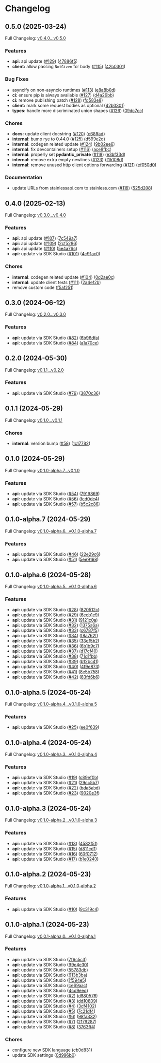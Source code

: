 # Changelog

## 0.5.0 (2025-03-24)

Full Changelog: [v0.4.0...v0.5.0](https://github.com/atla-ai/atla-sdk-python/compare/v0.4.0...v0.5.0)

### Features

* **api:** api update ([#129](https://github.com/atla-ai/atla-sdk-python/issues/129)) ([47886f5](https://github.com/atla-ai/atla-sdk-python/commit/47886f567eb23d7ef4e4668a0b4b19f29b97d34b))
* **client:** allow passing `NotGiven` for body ([#115](https://github.com/atla-ai/atla-sdk-python/issues/115)) ([42b0301](https://github.com/atla-ai/atla-sdk-python/commit/42b0301bab95732525434c2233abf09f75f1ecc0))


### Bug Fixes

* asyncify on non-asyncio runtimes ([#113](https://github.com/atla-ai/atla-sdk-python/issues/113)) ([e8a8b0d](https://github.com/atla-ai/atla-sdk-python/commit/e8a8b0dfddea06bf732a18510efb275d9828a4cd))
* **ci:** ensure pip is always available ([#127](https://github.com/atla-ai/atla-sdk-python/issues/127)) ([d4a29bb](https://github.com/atla-ai/atla-sdk-python/commit/d4a29bb03a0d77d2714cf76c355c35030fdf6e10))
* **ci:** remove publishing patch ([#128](https://github.com/atla-ai/atla-sdk-python/issues/128)) ([fd583e8](https://github.com/atla-ai/atla-sdk-python/commit/fd583e8a85b0df636221b5a966ef1ea52a94bbcb))
* **client:** mark some request bodies as optional ([42b0301](https://github.com/atla-ai/atla-sdk-python/commit/42b0301bab95732525434c2233abf09f75f1ecc0))
* **types:** handle more discriminated union shapes ([#126](https://github.com/atla-ai/atla-sdk-python/issues/126)) ([09dc7cc](https://github.com/atla-ai/atla-sdk-python/commit/09dc7cc0d4df84559e763ce6ee7fa9b40c72c5d2))


### Chores

* **docs:** update client docstring ([#120](https://github.com/atla-ai/atla-sdk-python/issues/120)) ([c68ffad](https://github.com/atla-ai/atla-sdk-python/commit/c68ffadd49615f5fd400b4ccfd85eab5ea77494f))
* **internal:** bump rye to 0.44.0 ([#125](https://github.com/atla-ai/atla-sdk-python/issues/125)) ([d599e2d](https://github.com/atla-ai/atla-sdk-python/commit/d599e2d4c95cd873968ecba553d442ce7d538480))
* **internal:** codegen related update ([#124](https://github.com/atla-ai/atla-sdk-python/issues/124)) ([9b02ee6](https://github.com/atla-ai/atla-sdk-python/commit/9b02ee6626795e824d95be2862d8eb56d864c2d9))
* **internal:** fix devcontainers setup ([#116](https://github.com/atla-ai/atla-sdk-python/issues/116)) ([ace8fbc](https://github.com/atla-ai/atla-sdk-python/commit/ace8fbc98af22e073f3ba1c17cd1085c28c30001))
* **internal:** properly set __pydantic_private__ ([#118](https://github.com/atla-ai/atla-sdk-python/issues/118)) ([e3bf33d](https://github.com/atla-ai/atla-sdk-python/commit/e3bf33d82de7bf00668e3a4d58806ab2053136d3))
* **internal:** remove extra empty newlines ([#123](https://github.com/atla-ai/atla-sdk-python/issues/123)) ([f15108d](https://github.com/atla-ai/atla-sdk-python/commit/f15108da001b20d22508106010a9c42bc1b5f0c8))
* **internal:** remove unused http client options forwarding ([#121](https://github.com/atla-ai/atla-sdk-python/issues/121)) ([ef050d0](https://github.com/atla-ai/atla-sdk-python/commit/ef050d0299db92fa7a322325d0e60b4ad687f260))


### Documentation

* update URLs from stainlessapi.com to stainless.com ([#119](https://github.com/atla-ai/atla-sdk-python/issues/119)) ([525d208](https://github.com/atla-ai/atla-sdk-python/commit/525d208598a477330996c1b34694b855a3f4d7bc))

## 0.4.0 (2025-02-13)

Full Changelog: [v0.3.0...v0.4.0](https://github.com/atla-ai/atla-sdk-python/compare/v0.3.0...v0.4.0)

### Features

* **api:** api update ([#107](https://github.com/atla-ai/atla-sdk-python/issues/107)) ([7c549a7](https://github.com/atla-ai/atla-sdk-python/commit/7c549a7a72f1afa44de89fdf2e0c1d7eec094335))
* **api:** api update ([#109](https://github.com/atla-ai/atla-sdk-python/issues/109)) ([2cf5286](https://github.com/atla-ai/atla-sdk-python/commit/2cf52860d2087b00f1d1edb306292c7970133722))
* **api:** api update ([#110](https://github.com/atla-ai/atla-sdk-python/issues/110)) ([5e4a76c](https://github.com/atla-ai/atla-sdk-python/commit/5e4a76c147a71f25c81b87c382d5cc6596d71b58))
* **api:** update via SDK Studio ([#101](https://github.com/atla-ai/atla-sdk-python/issues/101)) ([4c91ac0](https://github.com/atla-ai/atla-sdk-python/commit/4c91ac0c9721aebf0d7fb532f5fd79ef834729c8))


### Chores

* **internal:** codegen related update ([#104](https://github.com/atla-ai/atla-sdk-python/issues/104)) ([0d2ae0c](https://github.com/atla-ai/atla-sdk-python/commit/0d2ae0cc5f606f449691acdf1b3bc82fbc88c1a8))
* **internal:** update client tests ([#111](https://github.com/atla-ai/atla-sdk-python/issues/111)) ([2a4ef2b](https://github.com/atla-ai/atla-sdk-python/commit/2a4ef2b89a6803601b35042535a96c37c805b79a))
* remove custom code ([f5af251](https://github.com/atla-ai/atla-sdk-python/commit/f5af251e2ddadeda7e423cfa88219ac772645389))

## 0.3.0 (2024-06-12)

Full Changelog: [v0.2.0...v0.3.0](https://github.com/atla-ai/atla-sdk-python/compare/v0.2.0...v0.3.0)

### Features

* **api:** update via SDK Studio ([#82](https://github.com/atla-ai/atla-sdk-python/issues/82)) ([6b96dfa](https://github.com/atla-ai/atla-sdk-python/commit/6b96dfa591433d54d3c3aec24218f280a3f3d196))
* **api:** update via SDK Studio ([#84](https://github.com/atla-ai/atla-sdk-python/issues/84)) ([a1a70ce](https://github.com/atla-ai/atla-sdk-python/commit/a1a70ce32f06295e525e5ce6ae176a4849aa70ae))

## 0.2.0 (2024-05-30)

Full Changelog: [v0.1.1...v0.2.0](https://github.com/atla-ai/atla-sdk-python/compare/v0.1.1...v0.2.0)

### Features

* **api:** update via SDK Studio ([#79](https://github.com/atla-ai/atla-sdk-python/issues/79)) ([3870c36](https://github.com/atla-ai/atla-sdk-python/commit/3870c3677f3b403cfdd63741f57722d5a4f9baf3))

## 0.1.1 (2024-05-29)

Full Changelog: [v0.1.0...v0.1.1](https://github.com/atla-ai/atla-sdk-python/compare/v0.1.0...v0.1.1)

### Chores

* **internal:** version bump ([#58](https://github.com/atla-ai/atla-sdk-python/issues/58)) ([1c17782](https://github.com/atla-ai/atla-sdk-python/commit/1c1778288406160d685f4955f96ca6558e76f777))

## 0.1.0 (2024-05-29)

Full Changelog: [v0.1.0-alpha.7...v0.1.0](https://github.com/atla-ai/atla-sdk-python/compare/v0.1.0-alpha.7...v0.1.0)

### Features

* **api:** update via SDK Studio ([#54](https://github.com/atla-ai/atla-sdk-python/issues/54)) ([7919869](https://github.com/atla-ai/atla-sdk-python/commit/7919869c75fc5f127bb16f068d86afa95c4de37a))
* **api:** update via SDK Studio ([#56](https://github.com/atla-ai/atla-sdk-python/issues/56)) ([fcd0dc4](https://github.com/atla-ai/atla-sdk-python/commit/fcd0dc47c433d716c8dc422cf5b71ab24d77effb))
* **api:** update via SDK Studio ([#57](https://github.com/atla-ai/atla-sdk-python/issues/57)) ([b5c2c86](https://github.com/atla-ai/atla-sdk-python/commit/b5c2c860da233cee7012cb15420cc412498ddff6))

## 0.1.0-alpha.7 (2024-05-29)

Full Changelog: [v0.1.0-alpha.6...v0.1.0-alpha.7](https://github.com/atla-ai/atla-sdk-python/compare/v0.1.0-alpha.6...v0.1.0-alpha.7)

### Features

* **api:** update via SDK Studio ([#46](https://github.com/atla-ai/atla-sdk-python/issues/46)) ([22e29c6](https://github.com/atla-ai/atla-sdk-python/commit/22e29c691130bbd51f3a3bdf6db903c7f12e8106))
* **api:** update via SDK Studio ([#51](https://github.com/atla-ai/atla-sdk-python/issues/51)) ([5ee9198](https://github.com/atla-ai/atla-sdk-python/commit/5ee91985015bf8acfffe6b57ebdd57de160cd539))

## 0.1.0-alpha.6 (2024-05-28)

Full Changelog: [v0.1.0-alpha.5...v0.1.0-alpha.6](https://github.com/atla-ai/atla-sdk-python/compare/v0.1.0-alpha.5...v0.1.0-alpha.6)

### Features

* **api:** update via SDK Studio ([#28](https://github.com/atla-ai/atla-sdk-python/issues/28)) ([820512c](https://github.com/atla-ai/atla-sdk-python/commit/820512cfd3da00bb2dc8e8c88810b4e93c01aeb8))
* **api:** update via SDK Studio ([#29](https://github.com/atla-ai/atla-sdk-python/issues/29)) ([6ccb1e9](https://github.com/atla-ai/atla-sdk-python/commit/6ccb1e9ceea8320ee39959c30bbcb14ee6e7a514))
* **api:** update via SDK Studio ([#31](https://github.com/atla-ai/atla-sdk-python/issues/31)) ([9121c0a](https://github.com/atla-ai/atla-sdk-python/commit/9121c0aead8165a3a1e5fbabeb11b94111d359cb))
* **api:** update via SDK Studio ([#32](https://github.com/atla-ai/atla-sdk-python/issues/32)) ([1375a6a](https://github.com/atla-ai/atla-sdk-python/commit/1375a6ab13219e5fa13042bde50f23726c8afb0f))
* **api:** update via SDK Studio ([#33](https://github.com/atla-ai/atla-sdk-python/issues/33)) ([c6787f5](https://github.com/atla-ai/atla-sdk-python/commit/c6787f52efe37a28da5ba84710cba9c3d5e07a66))
* **api:** update via SDK Studio ([#34](https://github.com/atla-ai/atla-sdk-python/issues/34)) ([f8a762f](https://github.com/atla-ai/atla-sdk-python/commit/f8a762fba5ca9eeee0b63bf9765e2d3ad4788b31))
* **api:** update via SDK Studio ([#35](https://github.com/atla-ai/atla-sdk-python/issues/35)) ([33ef5b2](https://github.com/atla-ai/atla-sdk-python/commit/33ef5b225e91643ecb32b3104b55d795c6be5c78))
* **api:** update via SDK Studio ([#36](https://github.com/atla-ai/atla-sdk-python/issues/36)) ([6b1b9c7](https://github.com/atla-ai/atla-sdk-python/commit/6b1b9c79476a16bfd752a59ab646685e89ac4bb8))
* **api:** update via SDK Studio ([#37](https://github.com/atla-ai/atla-sdk-python/issues/37)) ([d17cf40](https://github.com/atla-ai/atla-sdk-python/commit/d17cf40fe3d4ed60b3bc3022d1cc19bc916c94f8))
* **api:** update via SDK Studio ([#38](https://github.com/atla-ai/atla-sdk-python/issues/38)) ([71d1fbb](https://github.com/atla-ai/atla-sdk-python/commit/71d1fbbb4c6767ac464842d1babb7337af0f5f0b))
* **api:** update via SDK Studio ([#39](https://github.com/atla-ai/atla-sdk-python/issues/39)) ([b12bc41](https://github.com/atla-ai/atla-sdk-python/commit/b12bc4178a3928a6c4f6843d292150861fd21d7c))
* **api:** update via SDK Studio ([#40](https://github.com/atla-ai/atla-sdk-python/issues/40)) ([4f9e873](https://github.com/atla-ai/atla-sdk-python/commit/4f9e873745b98956ca45c67bb7c63c9763a355bc))
* **api:** update via SDK Studio ([#41](https://github.com/atla-ai/atla-sdk-python/issues/41)) ([8e5b758](https://github.com/atla-ai/atla-sdk-python/commit/8e5b758f6328ec013fb2592cffd637837ba1be19))
* **api:** update via SDK Studio ([#42](https://github.com/atla-ai/atla-sdk-python/issues/42)) ([83fd6b6](https://github.com/atla-ai/atla-sdk-python/commit/83fd6b6c09d26fdaa201be59fa6ac0704a10d4a6))

## 0.1.0-alpha.5 (2024-05-24)

Full Changelog: [v0.1.0-alpha.4...v0.1.0-alpha.5](https://github.com/atla-ai/atla-sdk-python/compare/v0.1.0-alpha.4...v0.1.0-alpha.5)

### Features

* **api:** update via SDK Studio ([#25](https://github.com/atla-ai/atla-sdk-python/issues/25)) ([ee0f639](https://github.com/atla-ai/atla-sdk-python/commit/ee0f639ac33731b874ca847ad66373f0023156e1))

## 0.1.0-alpha.4 (2024-05-24)

Full Changelog: [v0.1.0-alpha.3...v0.1.0-alpha.4](https://github.com/atla-ai/atla-sdk-python/compare/v0.1.0-alpha.3...v0.1.0-alpha.4)

### Features

* **api:** update via SDK Studio ([#19](https://github.com/atla-ai/atla-sdk-python/issues/19)) ([c89ef0b](https://github.com/atla-ai/atla-sdk-python/commit/c89ef0beffc1e9e56d805e477f78b1ce7032a5b8))
* **api:** update via SDK Studio ([#21](https://github.com/atla-ai/atla-sdk-python/issues/21)) ([29cc5b7](https://github.com/atla-ai/atla-sdk-python/commit/29cc5b74d3c286085994acecc4f45fea577471cc))
* **api:** update via SDK Studio ([#22](https://github.com/atla-ai/atla-sdk-python/issues/22)) ([bda5abd](https://github.com/atla-ai/atla-sdk-python/commit/bda5abda7ed271f623a0e7fa331e6826dfe0b187))
* **api:** update via SDK Studio ([#23](https://github.com/atla-ai/atla-sdk-python/issues/23)) ([9020e3f](https://github.com/atla-ai/atla-sdk-python/commit/9020e3f0257497b687b299a8f694bbf2868bcf93))

## 0.1.0-alpha.3 (2024-05-24)

Full Changelog: [v0.1.0-alpha.2...v0.1.0-alpha.3](https://github.com/atla-ai/atla-sdk-python/compare/v0.1.0-alpha.2...v0.1.0-alpha.3)

### Features

* **api:** update via SDK Studio ([#13](https://github.com/atla-ai/atla-sdk-python/issues/13)) ([4582f5f](https://github.com/atla-ai/atla-sdk-python/commit/4582f5fa7ba2ebe3062a73683d8af11197ce8699))
* **api:** update via SDK Studio ([#15](https://github.com/atla-ai/atla-sdk-python/issues/15)) ([d811cd1](https://github.com/atla-ai/atla-sdk-python/commit/d811cd118c661e1c6846a4d2ad1226a95e6af56c))
* **api:** update via SDK Studio ([#16](https://github.com/atla-ai/atla-sdk-python/issues/16)) ([60f0712](https://github.com/atla-ai/atla-sdk-python/commit/60f07124e2ddc22b727e8ae77e5f665325f2934d))
* **api:** update via SDK Studio ([#17](https://github.com/atla-ai/atla-sdk-python/issues/17)) ([b1e0240](https://github.com/atla-ai/atla-sdk-python/commit/b1e0240351379822bb4d4cb8fd7fde15ef27749f))

## 0.1.0-alpha.2 (2024-05-23)

Full Changelog: [v0.1.0-alpha.1...v0.1.0-alpha.2](https://github.com/atla-ai/atla-sdk-python/compare/v0.1.0-alpha.1...v0.1.0-alpha.2)

### Features

* **api:** update via SDK Studio ([#10](https://github.com/atla-ai/atla-sdk-python/issues/10)) ([9c319c4](https://github.com/atla-ai/atla-sdk-python/commit/9c319c4f935ac1d1c77a7b6aa0ec4331950cc7db))

## 0.1.0-alpha.1 (2024-05-23)

Full Changelog: [v0.0.1-alpha.0...v0.1.0-alpha.1](https://github.com/atla-ai/atla-sdk-python/compare/v0.0.1-alpha.0...v0.1.0-alpha.1)

### Features

* **api:** update via SDK Studio ([7f6c5c3](https://github.com/atla-ai/atla-sdk-python/commit/7f6c5c385ec17bd6bd779d810ffd607a7275401d))
* **api:** update via SDK Studio ([99e4e30](https://github.com/atla-ai/atla-sdk-python/commit/99e4e30197e659d5ddfe3628b064888dd2df7c59))
* **api:** update via SDK Studio ([55783db](https://github.com/atla-ai/atla-sdk-python/commit/55783db425b9614edd88ab4c612a417f80122e90))
* **api:** update via SDK Studio ([613b3ba](https://github.com/atla-ai/atla-sdk-python/commit/613b3baed516bd0ec05951869e88bcd299e84a2e))
* **api:** update via SDK Studio ([1f594e5](https://github.com/atla-ai/atla-sdk-python/commit/1f594e55146024225762d048e6e5fcbf90137a1f))
* **api:** update via SDK Studio ([ce69aac](https://github.com/atla-ai/atla-sdk-python/commit/ce69aac5e2fb07e5d998ea40df1b896cb5a463fa))
* **api:** update via SDK Studio ([4cd9eed](https://github.com/atla-ai/atla-sdk-python/commit/4cd9eede22c730e2d248ca3575ce5b207c9cf985))
* **api:** update via SDK Studio ([#2](https://github.com/atla-ai/atla-sdk-python/issues/2)) ([d880576](https://github.com/atla-ai/atla-sdk-python/commit/d8805768fd122dd32522364f39145b1cf34a0743))
* **api:** update via SDK Studio ([#3](https://github.com/atla-ai/atla-sdk-python/issues/3)) ([dd10809](https://github.com/atla-ai/atla-sdk-python/commit/dd10809ab95ad6c673254cb1aac2d5b294aed9e9))
* **api:** update via SDK Studio ([#4](https://github.com/atla-ai/atla-sdk-python/issues/4)) ([3df4102](https://github.com/atla-ai/atla-sdk-python/commit/3df4102c8d097ac505ce0c210553e78ec580f7ef))
* **api:** update via SDK Studio ([#5](https://github.com/atla-ai/atla-sdk-python/issues/5)) ([7c21df4](https://github.com/atla-ai/atla-sdk-python/commit/7c21df4f45e31b9b563c6f0689ffc58264f8a439))
* **api:** update via SDK Studio ([#6](https://github.com/atla-ai/atla-sdk-python/issues/6)) ([98fa332](https://github.com/atla-ai/atla-sdk-python/commit/98fa332a8c798a2b98716e473695dd7374b6d184))
* **api:** update via SDK Studio ([#7](https://github.com/atla-ai/atla-sdk-python/issues/7)) ([2176287](https://github.com/atla-ai/atla-sdk-python/commit/2176287960faf0771e62b42094b3622110ca4521))
* **api:** update via SDK Studio ([#8](https://github.com/atla-ai/atla-sdk-python/issues/8)) ([3763ff4](https://github.com/atla-ai/atla-sdk-python/commit/3763ff499e63cf3945097920f35d20d4490b5c48))


### Chores

* configure new SDK language ([cb0d831](https://github.com/atla-ai/atla-sdk-python/commit/cb0d8317083e3bef4fb612b339e591198b9e1880))
* update SDK settings ([0d996b0](https://github.com/atla-ai/atla-sdk-python/commit/0d996b03c1c975713c556f39be8b088ce935a81e))
